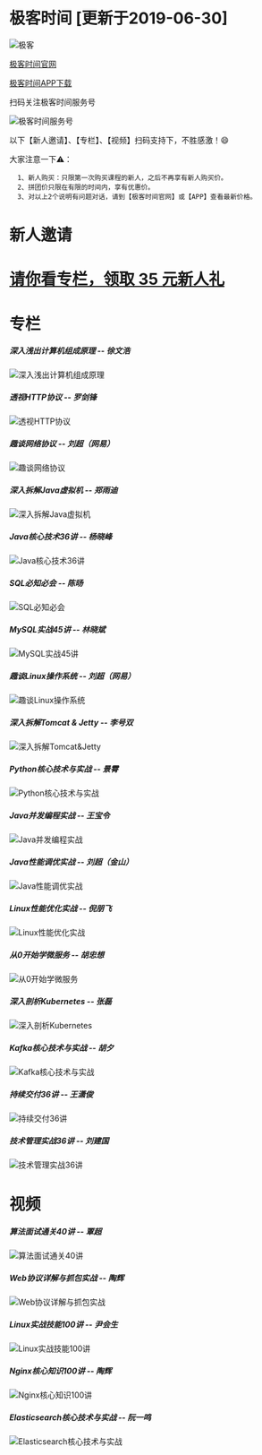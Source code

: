 # 极客时间 [更新于2019-06-30]

![极客](../images/geekbang/geek.png)

[极客时间官网](https://time.geekbang.org/)

[极客时间APP下载](https://time.geekbang.org/download)

扫码关注极客时间服务号

![极客时间服务号](../images/weixinmp/qrcode_jikeshijian.jpg)

以下【新人邀请】、【专栏】、【视频】扫码支持下，不胜感激！😄

大家注意一下⚠️：

```
  1、新人购买：只限第一次购买课程的新人，之后不再享有新人购买价。
  2、拼团价只限在有限的时间内，享有优惠价。
  3、对以上2个说明有问题对话，请到【极客时间官网】或【APP】查看最新价格。
```

# 新人邀请

# [请你看专栏，领取 35 元新人礼](https://time.geekbang.org/activity/getinvite?gk_ucode=3755D040B7CCD5&from=singlemessage&isappinstalled=0)

# 专栏

##### 深入浅出计算机组成原理 -- 徐文浩

![深入浅出计算机组成原理](../images/geekbang/专栏/深入浅出计算机组成原理.jpg)

##### 透视HTTP协议 -- 罗剑锋

![透视HTTP协议](../images/geekbang/专栏/透视HTTP协议.jpg)

##### 趣谈网络协议 -- 刘超（网易）

![趣谈网络协议](../images/geekbang/专栏/趣谈网络协议.jpg)

##### 深入拆解Java虚拟机 -- 郑雨迪

![深入拆解Java虚拟机](../images/geekbang/专栏/深入拆解Java虚拟机.jpg)

##### Java核心技术36讲 -- 杨晓峰

![Java核心技术36讲](../images/geekbang/专栏/Java核心技术36讲.jpg)

##### SQL必知必会 -- 陈旸

![SQL必知必会](../images/geekbang/专栏/SQL必知必会.jpg)

##### MySQL实战45讲 -- 林晓斌

![MySQL实战45讲](../images/geekbang/专栏/MySQL实战45讲.jpg)

##### 趣谈Linux操作系统 -- 刘超（网易）

![趣谈Linux操作系统](../images/geekbang/专栏/趣谈Linux操作系统.jpg)

##### 深入拆解Tomcat & Jetty -- 李号双

![深入拆解Tomcat&Jetty](../images/geekbang/专栏/深入拆解Tomcat&Jetty.jpg)

##### Python核心技术与实战 -- 景霄

![Python核心技术与实战](../images/geekbang/专栏/Python核心技术与实战.jpeg)

##### Java并发编程实战 -- 王宝令

![Java并发编程实战](../images/geekbang/专栏/Java并发编程实战.jpeg)

##### Java性能调优实战 -- 刘超（金山）

![Java性能调优实战](../images/geekbang/专栏/Java性能调优实战.jpeg)

##### Linux性能优化实战 -- 倪朋飞

![Linux性能优化实战](../images/geekbang/专栏/Linux性能优化实战.jpeg)

##### 从0开始学微服务 -- 胡忠想

![从0开始学微服务](../images/geekbang/专栏/从0开始学微服务.jpeg)

##### 深入剖析Kubernetes -- 张磊

![深入剖析Kubernetes](../images/geekbang/专栏/深入剖析Kubernetes.jpeg)

##### Kafka核心技术与实战 -- 胡夕

![Kafka核心技术与实战](../images/geekbang/专栏/Kafka核心技术与实战.jpeg)

##### 持续交付36讲 -- 王潇俊

![持续交付36讲](../images/geekbang/专栏/持续交付36讲.jpeg)

##### 技术管理实战36讲 -- 刘建国

![技术管理实战36讲](../images/geekbang/专栏/技术管理实战36讲.jpeg)

# 视频

##### 算法面试通关40讲 -- 覃超

![算法面试通关40讲](../images/geekbang/视频/算法面试通关40讲.jpeg)

##### Web协议详解与抓包实战 -- 陶辉

![Web协议详解与抓包实战](../images/geekbang/视频/Web协议详解与抓包实战.jpeg)

##### Linux实战技能100讲 -- 尹会生

![Linux实战技能100讲](../images/geekbang/视频/Linux实战技能100讲.jpeg)

##### Nginx核心知识100讲 -- 陶辉

![Nginx核心知识100讲](../images/geekbang/视频/Nginx核心知识100讲.jpeg)

##### Elasticsearch核心技术与实战 -- 阮一鸣

![Elasticsearch核心技术与实战](../images/geekbang/视频/Elasticsearch核心技术与实战.jpeg)